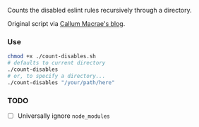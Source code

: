 Counts the disabled eslint rules recursively through a directory.

Original script via [Callum Macrae's blog](http://macr.ae/article/counting-eslint-disabled.html).

### Use

```sh
chmod +x ./count-disables.sh
# defaults to current directory
./count-disables
# or, to specify a directory...
./count-disables "/your/path/here"
```

### TODO
- [  ] Universally ignore `node_modules`
